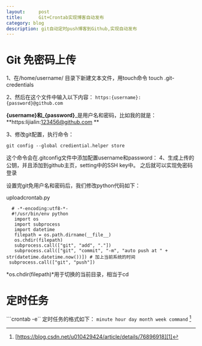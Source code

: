 ```yaml
---
layout:     post
title:      Git+Crontab实现博客自动发布
category: blog
description: git自动定时push博客到Github,实现自动发布
---
```

# Git 免密码上传
1、在/home/username/ 目录下新建文本文件，用touch命令
touch .git-credentials

2、然后在这个文件中输入以下内容：
`https:{username}:{password}@github.com `
  
**{username}**和_**{password}**_是用户名和密码，比如我的就是：**https:lijialin:123456@github.com **
  
3、修改git配置，执行命令：

	git config --global crediential.helper store

这个命令会在.gitconfig文件中添加配置username和password：
4、生成上传的公钥，并且添加到github主页，setting中的SSH key中。
之后就可以实现免密码登录

设置完git免用户名和密码后，我们修改python代码如下：

uploadcrontab.py

	  # -*-encoding:utf8-*-
	  #!/usr/bin/env python
	   import os
	   import subprocess
	   import datetime
	   filepath = os.path.dirname(__file__)
	   os.chdir(filepath)
	   subprocess.call(["git", "add", "."])
	   subprocess.call(["git", "commit", "-m", "auto push at " + str(datetime.datetime.now())]) # 加上当前系统的时间
	 subprocess.call(["git", "push"])

*os.chdir(filepath)*用于切换的当前目录，相当于cd

# 定时任务

```crontab -e``
 定时任务的格式如下：
`minute hour day month week command`
[^1]


[^1]:	[https://blog.csdn.net/u010429424/article/details/76896918][1]

[1]:	https://blog.csdn.net/u010429424/article/details/76896918 "来源"